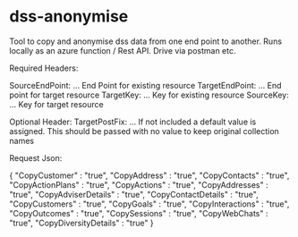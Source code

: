 # dss-anonymise

Tool to copy and anonymise dss data from one end point to another.
Runs locally as an azure function / Rest API.
Drive via postman etc.

Required Headers:

SourceEndPoint: ... End Point for existing resource
TargetEndPoint: ... End point for target resource
TargetKey: ...    Key for existing resource
SourceKey: ...    Key for target resource

Optional Header:
TargetPostFix: ... If not included a default value is assigned.
                   This should be passed with no value to keep original collection names
                   
Request Json:

{
	"CopyCustomer" 			 : "true",
	"CopyAddress" 			 : "true",
	"CopyContacts" 		     : "true",
	"CopyActionPlans" 	     : "true",
	"CopyActions" 		     : "true",
	"CopyAddresses" 	     : "true",
	"CopyAdviserDetails"	 : "true",
	"CopyContactDetails"	 : "true",
	"CopyCustomers" 	     : "true",
	"CopyGoals" 			 : "true",
	"CopyInteractions" 		 : "true",
	"CopyOutcomes" 			 : "true",
	"CopySessions" 			 : "true",
	"CopyWebChats"           : "true",
	"CopyDiversityDetails"	 : "true"
}  


